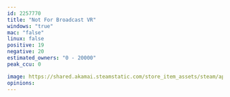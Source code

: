 ```yaml
---
id: 2257770
title: "Not For Broadcast VR"
windows: "true"
mac: "false"
linux: false
positive: 19
negative: 20
estimated_owners: "0 - 20000"
peak_ccu: 0

image: https://shared.akamai.steamstatic.com/store_item_assets/steam/apps/2257770/header.jpg?t=1728647308
opinions:
---
```

